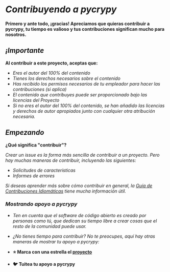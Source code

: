 <!-- Author: Daniel Benjamin Perez Morales -->
<!-- GitHub: https://github.com/D4nitrix13 -->
<!-- Gitlab: https://gitlab.com/D4nitrix13 -->
<!-- Email: danielperezdev@proton.me -->

# ***Contribuyendo a pycrypy***

**Primero y ante todo, ¡gracias! Apreciamos que quieras contribuir a pycrypy, tu tiempo es valioso y tus contribuciones significan mucho para nosotros.**

## ***¡Importante***

**Al contribuir a este proyecto, aceptas que:**

* *Eres el autor del 100% del contenido*
* *Tienes los derechos necesarios sobre el contenido*
* *Has recibido los permisos necesarios de tu empleador para hacer las contribuciones (si aplica)*
* *El contenido que contribuyes puede ser proporcionado bajo las licencias del Proyecto*
* *Si no eres el autor del 100% del contenido, se han añadido las licencias y derechos de autor apropiados junto con cualquier otra atribución necesaria.*

## ***Empezando***

**¿Qué significa "contribuir"?**

*Crear un issue es la forma más sencilla de contribuir a un proyecto. Pero hay muchas maneras de contribuir, incluyendo las siguientes:*

* *Solicitudes de características*
* *Informes de errores*

*Si deseas aprender más sobre cómo contribuir en general, la [Guía de Contribuciones Idiomáticas](https://github.com/jonschlinkert/idiomatic-contributing "https://github.com/jonschlinkert/idiomatic-contributing") tiene mucha información útil.*

### ***Mostrando apoyo a pycrypy***

* *Ten en cuenta que el software de código abierto es creado por personas como tú, que dedican su tiempo libre a crear cosas que el resto de la comunidad puede usar.*

* *¿No tienes tiempo para contribuir? No te preocupes, aquí hay otras maneras de mostrar tu apoyo a pycrypy:*

* **⭐ Marca con una estrella el [proyecto](https://github.com/D4nitrix13/pycrypy.git "https://github.com/D4nitrix13/pycrypy.git")**
* **🐦 Tuitea tu apoyo a pycrypy**
